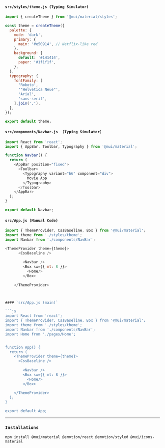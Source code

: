 #### `src/styles/theme.js (Typing Simulator)`

```js
import { createTheme } from '@mui/material/styles';

const theme = createTheme({
  palette: {
    mode: 'dark',
    primary: {
      main: '#e50914', // Netflix-like red
    },
    background: {
      default: '#141414',
      paper: '#1f1f1f',
    },
  },
  typography: {
    fontFamily: [
      'Roboto',
      '"Helvetica Neue"',
      'Arial',
      'sans-serif',
    ].join(','),
  },
});

export default theme;
```


#### `src/components/Navbar.js  (Typing Simulator)`

```js
import React from 'react';
import { AppBar, Toolbar, Typography } from '@mui/material';

function Navbar() {
  return (
    <AppBar position="fixed">
      <Toolbar>
        <Typography variant="h6" component="div">
          Movie App
        </Typography>
      </Toolbar>
    </AppBar>
  );
}

export default Navbar;
```
#### `src/App.js (Manual Code)`

```js
import { ThemeProvider, CssBaseline, Box } from '@mui/material';
import theme from './styles/theme';
import Navbar from './components/NavBar';

<ThemeProvider theme={theme}>
      <CssBaseline />
   
        <Navbar />
        <Box sx={{ mt: 8 }}>
          <Home/>
        </Box>
    
    </ThemeProvider>



#### `src/App.js (main)`

```js
import React from 'react';
import { ThemeProvider, CssBaseline, Box } from '@mui/material';
import theme from './styles/theme';
import Navbar from './components/NavBar';
import Home from './pages/Home';


function App() {
  return (
    <ThemeProvider theme={theme}>
      <CssBaseline />
   
        <Navbar />
        <Box sx={{ mt: 8 }}>
          <Home/>
        </Box>
    
    </ThemeProvider>
  );
}

export default App;
```
---
### `Installations`

```
npm install @mui/material @emotion/react @emotion/styled @mui/icons-material
```

